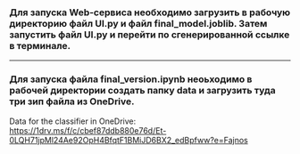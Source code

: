 ### Для запуска Web-сервиса необходимо загрузить в рабочую директорию файл UI.py и файл final_model.joblib. Затем запустить файл UI.py и перейти по сгенерированной ссылке в терминале.
---
### Для запуска файла final_version.ipynb неоьходимо в рабочей директории создать папку data и загрузить туда три зип файла из OneDrive.
Data for the classifier in OneDrive: https://1drv.ms/f/c/cbef87ddb880e76d/Et-0LQH71jpMl24Ae92OpH4BfqtF1BMiJD6BX2_edBpfww?e=Fajnos

